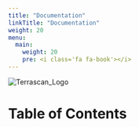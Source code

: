 ```yaml
---
title: "Documentation"
linkTitle: "Documentation"
weight: 20
menu:
  main:
    weight: 20
    pre: <i class='fa fa-book'></i>
---
```



![Terrascan_Logo](/images/Terrascan_By_Accurics_Logo_38B34A-333F48.svg)

# Table of Contents